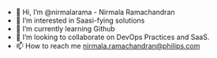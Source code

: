 - 👋 Hi, I’m @nirmalarama - Nirmala Ramachandran
- 👀 I’m interested in Saasi-fying solutions
- 🌱 I’m currently learning Github
- 💞️ I’m looking to collaborate on DevOps Practices and SaaS.
- 📫 How to reach me nirmala.ramachandran@philips.com

<!---
nirmalarama/nirmalarama is a ✨ special ✨ repository because its `README.md` (this file) appears on your GitHub profile.
You can click the Preview link to take a look at your changes.
--->
